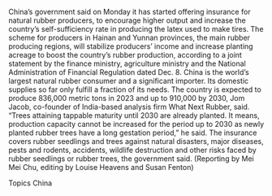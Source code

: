 China’s government said on Monday it has started offering insurance for natural rubber producers, to encourage higher output and increase the country’s self-sufficiency rate in producing the latex used to make tires.
The scheme for producers in Hainan and Yunnan provinces, the main rubber producing regions, will stabilize producers’ income and increase planting acreage to boost the country’s rubber production, according to a joint statement by the finance ministry, agriculture ministry and the National Administration of Financial Regulation dated Dec. 8.
China is the world’s largest natural rubber consumer and a significant importer. Its domestic supplies so far only fulfill a fraction of its needs.
The country is expected to produce 836,000 metric tons in 2023 and up to 910,000 by 2030, Jom Jacob, co-founder of India-based analysis firm What Next Rubber, said.
“Trees attaining tappable maturity until 2030 are already planted. It means, production capacity cannot be increased for the period up to 2030 as newly planted rubber trees have a long gestation period,” he said.
The insurance covers rubber seedlings and trees against natural disasters, major diseases, pests and rodents, accidents, wildlife destruction and other risks faced by rubber seedlings or rubber trees, the government said.
(Reporting by Mei Mei Chu, editing by Louise Heavens and Susan Fenton)

Topics
China
